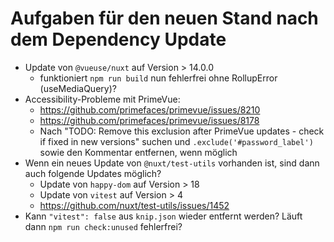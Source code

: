 # Aufgaben für den neuen Stand nach dem Dependency Update

- Update von `@vueuse/nuxt` auf Version > 14.0.0
  - funktioniert `npm run build` nun fehlerfrei ohne RollupError (useMediaQuery)?
- Accessibility-Probleme mit PrimeVue:
  - https://github.com/primefaces/primevue/issues/8210
  - https://github.com/primefaces/primevue/issues/8178
  - Nach "TODO: Remove this exclusion after PrimeVue updates - check if fixed in new versions" suchen und `.exclude('#password_label')` sowie den Kommentar entfernen, wenn möglich
- Wenn ein neues Update von `@nuxt/test-utils` vorhanden ist, sind dann auch folgende Updates möglich?
  - Update von `happy-dom` auf Version > 18
  - Update von `vitest` auf Version > 4
  - https://github.com/nuxt/test-utils/issues/1452
- Kann `"vitest": false` aus `knip.json` wieder entfernt werden? Läuft dann `npm run check:unused` fehlerfrei?
